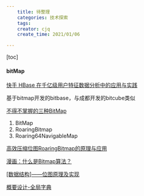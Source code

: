 ```yaml
---
    title: 待整理
    categories: 技术探索
    tags:
    creator: cjq
    create_time: 2021/01/06

---
```


[toc]

#### bitMap

[快手 HBase 在千亿级用户特征数据分析中的应用与实践](https://mp.weixin.qq.com/s?__biz=MzU1NTMyOTI4Mw==&mid=2247492204&idx=1&sn=269493abe2acc61d06321e6aa5c6dbe5&chksm=fbd75000cca0d91668829252016209ff50a69b810bc5f98635f43324d8eb3ba4cec7e8105673&scene=21#wechat_redirect)

基于bitmap开发的bitbase，与成都开发的bitcube类似



[不得不掌握的三种BitMap](https://blog.csdn.net/u013516966/article/details/103917880)

1. BitMap
2. RoaringBitmap
3. Roaring64NavigableMap



[高效压缩位图RoaringBitmap的原理与应用](https://www.jianshu.com/p/818ac4e90daf)

[漫画：什么是Bitmap算法？](https://juejin.cn/post/6844903769201704973)

[[数据结构]——位图原理及实现](https://blog.csdn.net/lucky52529/article/details/90172264)

[概要设计-全局字典](https://km.sankuai.com/page/454073303)